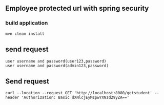 ## Employee protected url with spring security

### build application

    mvn clean install

## send request

    user username and password(user123,password)
    user username and password(admin123,password)

## Send request

    curl --location --request GET 'http://localhost:8080/getstudent' --header 'Authorization: Basic dXNlcjEyMzpwYXNzd29yZA==' 
